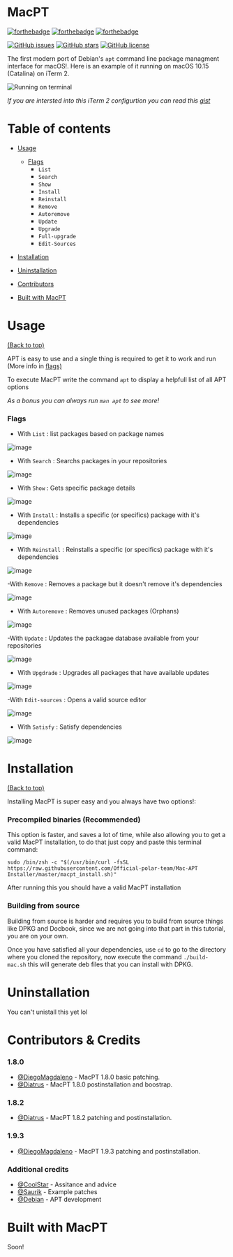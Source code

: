 # MacPT
[![forthebadge](https://forthebadge.com/images/badges/made-with-c-plus-plus.svg)](https://forthebadge.com)
[![forthebadge](https://forthebadge.com/images/badges/makes-people-smile.svg)](https://forthebadge.com)
[![forthebadge](http://forthebadge.com/images/badges/built-with-love.svg)](http://forthebadge.com)

[![GitHub issues](https://img.shields.io/github/issues/Official-polar-team/MacPT?style=for-the-badge)](https://github.com/Official-polar-team/MacPT/issues)
[![GitHub stars](https://img.shields.io/github/stars/Official-polar-team/MacPT?style=for-the-badge)](https://github.com/Official-polar-team/MacPT/stargazers)
[![GitHub license](https://img.shields.io/github/license/Official-polar-team/MacPT?style=for-the-badge)](https://github.com/Official-polar-team/MacPT/blob/master/COPYING)

The first modern port of Debian's ```apt``` command line package managment interface for macOS!. Here is an example of it running on macOS 10.15 (Catalina) on iTerm 2.

![Running on terminal](https://i.imgur.com/rwK4nFH.png)

*If you are intersted into this iTerm 2 configurtion you can read this [gist](https://lol.com)*

# Table of contents

- [Usage](#usage)
  - [Flags](#flags)
    - `List`
    - `Search`
    - `Show`
    - `Install` 
    - `Reinstall`
    - `Remove` 
    - `Autoremove`
    - `Update` 
    - `Upgrade`
    - `Full-upgrade`
    - `Edit-Sources`

- [Installation](#installation)
- [Uninstallation](#uninstallation)
- [Contributors](#contributors)
- [Built with MacPT](#buildwithmacpt)

# Usage

[(Back to top)](#table-of-contents)

APT is easy to use and a single thing is required to get it to work and run (More info in [flags)](#flags)

To execute MacPT write the command ```apt``` to display a helpfull list of all APT options

*As a bonus you can always run ```man apt``` to see more!*

### Flags 

- With `List` : list packages based on package names

![image]()

- With `Search` :  Searchs packages in your repositories

![image]()

- With `Show` : Gets specific package details

![image]()

- With `Install` : Installs a specific (or specifics) package with it's dependencies 

![image]()

- With `Reinstall` : Reinstalls a specific (or specifics) package with it's dependencies 

![image]()

-With `Remove` : Removes a package but it doesn't remove it's dependencies

![image]()

- With `Autoremove` : Removes unused packages (Orphans)

![image]()

-With `Update` : Updates the packagae database available from your repositories

![image]()

- With `Upgdrade` : Upgrades all packages that have available updates

![image]()

-With `Edit-sources` : Opens a valid source editor

![image]()

- With `Satisfy` : Satisfy dependencies

![image]()

# Installation 

[(Back to top)](#table-of-contents)

Installing MacPT is super easy and you always have two options!:

### Precompiled binaries (Recommended)

This option is faster, and saves a lot of time, while also allowing you to get a valid MacPT installation, to do that just copy and paste this terminal command:

``sudo /bin/zsh -c "$(/usr/bin/curl -fsSL https://raw.githubusercontent.com/Official-polar-team/Mac-APT Installer/master/macpt_install.sh)"``

After running this you should have a valid MacPT installation

### Building from source

Building from source is harder and requires you to build from source things like DPKG and Docbook, since we are not going into that part in this tutorial, you are on your own.

Once you have satisfied all your dependencies, use ```cd``` to go to the directory where you cloned the repository, now execute the command ```./build-mac.sh``` this will generate deb files that you can install with DPKG.

# Uninstallation 

You can't unistall this yet lol

# Contributors & Credits

### 1.8.0
- [@DiegoMagdaleno](https://github.com/DiegoMagdaIeno) - MacPT 1.8.0 basic patching. 
- [@Diatrus](https://github.com/Diatrus) - MacPT 1.8.0 postinstallation and boostrap. 

### 1.8.2
- [@Diatrus](https://github.com/Diatrus) - MacPT 1.8.2 patching and postinstallation.

### 1.9.3
- [@DiegoMagdaleno](https://github.com/DiegoMagdaIeno) - MacPT 1.9.3 patching and postinstallation.

### Additional credits

- [@CoolStar]() - Assitance and advice
- [@Saurik]() - Example patches
- [@Debian]() - APT development

# Built with MacPT

Soon!






